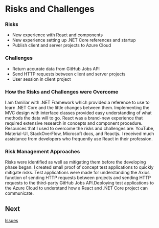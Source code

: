 
# Risks and Challenges

### Risks
- New experience with React and components
- New experience setting up .NET Core references and startup
- Publish client and server projects to Azure Cloud

### Challenges
- Return accurate data from GitHub Jobs API
- Send HTTP requests between client and server projects
- User session in client project

### How the Risks and Challenges were Overcome
I am familiar with .NET Framework which provided a reference to use to learn .NET Core and the little changes between them. Implementing the MVC design with interface classes provided easy understanding of what methods the data will to go. React was a brand-new experience that required extensive research in concepts and component procedure. Resources that I used to overcome the risks and challenges are: YouTube, Material-UI, StackOverFlow, Microsoft docs, and Reactjs. I received much assistance from developers who frequently use React in their profession. 

### Risk Management Approaches
Risks were identified as well as mitigating them before the developing phase began. I created small proof of concept test applications to quickly mitigate risks. Test applications were made for understanding the Axios function of sending HTTP requests between projects and sending HTTP requests to the third-party GitHub Jobs API.Deploying test applications to the Azure Cloud to understand how a React and .NET Core project can communicate.

## Next 
[Issues](https://github.com/JoshVandeWalle/OpinionMarket/blob/main/Issues.md "Issues")
